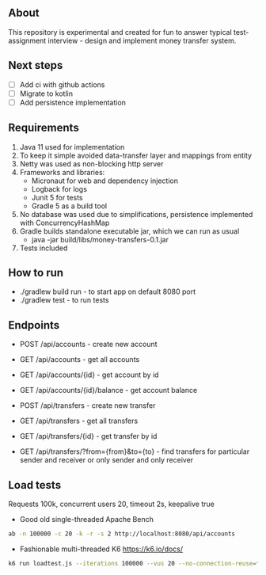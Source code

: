 About
---
This repository is experimental and created for fun to answer typical test-assignment interview - design and implement money transfer system.  

Next steps
--- 
- [ ] Add ci with github actions
- [ ] Migrate to kotlin
- [ ] Add persistence implementation 

Requirements
---
1. Java 11 used for implementation
2. To keep it simple avoided data-transfer layer and mappings from entity
3. Netty was used as non-blocking http server
4. Frameworks and libraries:	
	- Micronaut for web and dependency injection
	- Logback for logs
	- Junit 5 for tests
	- Gradle 5 as a build tool
5. No database was used due to simplifications, persistence implemented with ConcurrencyHashMap
6. Gradle builds standalone executable jar, which we can run as usual
	- java -jar build/libs/money-transfers-0.1.jar
7. Tests included

How to run
---
- ./gradlew build run - to start app on default 8080 port
- ./gradlew test - to run tests 

Endpoints
---
- POST /api/accounts - create new account
- GET /api/accounts - get all accounts
- GET /api/accounts/{id} - get account by id
- GET /api/accounts/{id}/balance - get account balance

- POST /api/transfers - create new transfer
- GET /api/transfers - get all transfers
- GET /api/transfers/{id} - get transfer by id
- GET /api/transfers/?from={from}&to={to} - find transfers for particular sender and receiver or only sender and only receiver

Load tests
--- 
Requests 100k, concurrent users 20, timeout 2s, keepalive true  
- Good old single-threaded Apache Bench 
```bash
ab -n 100000 -c 20 -k -r -s 2 http://localhost:8080/api/accounts
```
- Fashionable multi-threaded K6 https://k6.io/docs/ 
```bash 
k6 run loadtest.js --iterations 100000 --vus 20 --no-connection-reuse=false (keepalive = true)
```